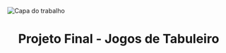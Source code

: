 ![Capa do trabalho](https://imgur.com/a/GuKwUn9)
<h1 align="center"> Projeto Final - Jogos de Tabuleiro </h1>
